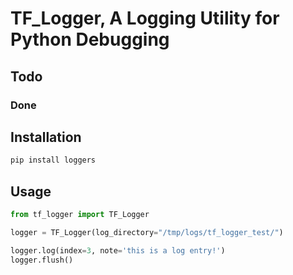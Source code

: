 # TF_Logger, A Logging Utility for Python Debugging

## Todo

### Done

## Installation

```bash
pip install loggers
```

## Usage

```python
from tf_logger import TF_Logger

logger = TF_Logger(log_directory="/tmp/logs/tf_logger_test/")

logger.log(index=3, note='this is a log entry!')
logger.flush()
```
